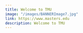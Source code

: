 ```yaml
---
title: Welcome to TMU
image: "/images/BANNERImage7.jpg"
link: https://www.masters.edu
description: Welcome to TMU
---
```


